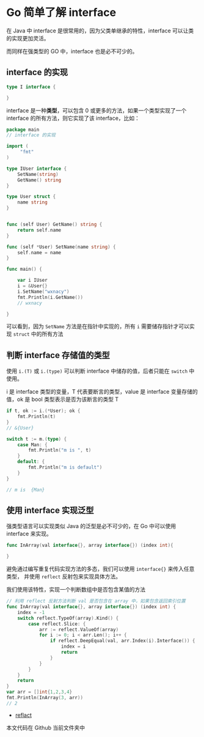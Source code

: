 # Go 简单了解 interface

在 Java 中 interface 是很常用的，因为父类单继承的特性，interface 可以让类的实现更加灵活。

而同样在强类型的 GO 中，interface 也是必不可少的。

## interface 的实现

```go
type I interface {

}
```

interface 是一种**类型**，可以包含 0 或更多的方法，如果一个类型实现了一个 interface 的所有方法，则它实现了该 interface，比如：

```go
package main
// interface 的实现

import (
     "fmt"
)

type IUser interface {
    SetName(string)
    GetName() string
}

type User struct {
    name string
}


func (self User) GetName() string {
    return self.name
}

func (self *User) SetName(name string) {
    self.name = name
}

func main() {

    var i IUser
    i = &User{}
    i.SetName("wxnacy")
    fmt.Println(i.GetName())
    // wxnacy

}
```

可以看到，因为 `SetName` 方法是在指针中实现的，所有 `i` 需要储存指针才可以实现 `struct` 中的所有方法

## 判断 interface 存储值的类型

使用 `i.(T)` 或 `i.(type)` 可以判断 interface 中储存的值，后者只能在 `switch` 中使用。

i 是 interface 类型的变量，T 代表要断言的类型，value 是 interface 变量存储的值，ok 是 bool 类型表示是否为该断言的类型 T

```go
if t, ok := i.(*User); ok {
    fmt.Println(t)
}
// &{User}
```

```go
switch t := m.(type) {
    case Man: {
        fmt.Println("m is ", t)
    }
    default: {
        fmt.Println("m is default")
    }
}

// m is  {Man}
```

## 使用 interface 实现泛型

强类型语言可以实现类似 Java 的泛型是必不可少的，在 Go 中可以使用 interface 来实现。

```go
func InArray(val interface{}, array interface{}) (index int){

}
```

避免通过编写重复代码实现方法的多态，我们可以使用 `interface{}` 来传入任意类型，
并使用 `reflect` 反射包来实现具体方法。

我们使用该特性，实现一个判断数组中是否包含某值的方法

```go
// 利用 reflect 反射方法判断 val 是否包含在 array 中，如果包含返回索引位置
func InArray(val interface{}, array interface{}) (index int) {
    index = -1
    switch reflect.TypeOf(array).Kind() {
        case reflect.Slice: {
            arr := reflect.ValueOf(array)
            for i := 0; i < arr.Len(); i++ {
                if reflect.DeepEqual(val, arr.Index(i).Interface()) {
                    index = i
                    return
                }
            }
        }
    }
    return
}
var arr = []int{1,2,3,4}
fmt.Println(InArray(3, arr))
// 2
```

- [reflact](https://golang.org/pkg/reflect)

本文代码在 Github 当前文件夹中
